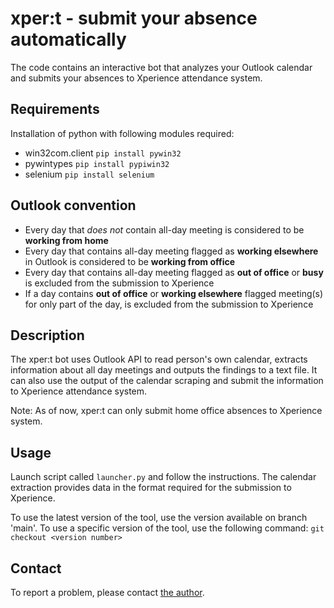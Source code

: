 # xper:t - submit your absence automatically

The code contains an interactive bot that analyzes your Outlook calendar and
submits your absences to Xperience attendance system.


## Requirements

Installation of python with following modules required:
- win32com.client `pip install pywin32`
- pywintypes `pip install pypiwin32`
- selenium `pip install selenium`


## Outlook convention

- Every day that *does not* contain all-day meeting is considered to be
**working from home**
- Every day that contains all-day meeting flagged as **working elsewhere** in
Outlook is considered to be **working from office**
- Every day that contains all-day meeting flagged as **out of office** or
**busy** is excluded from the submission to Xperience
- If a day contains **out of office** or **working elsewhere** flagged
meeting(s) for only part of the day, is excluded from the submission to
Xperience


## Description

The xper:t bot uses Outlook API to read person's own calendar, extracts
information about all day meetings and outputs the findings to a text file.
It can also use the output of the calendar scraping and submit the information
to Xperience attendance system.

Note: As of now, xper:t can only submit home office absences to Xperience
system.


## Usage

Launch script called `launcher.py` and follow the instructions. The calendar
extraction provides data in the format required for the submission to Xperience.

To use the latest version of the tool, use the version available on branch
'main'. To use a specific version of the tool, use the following command:
`git checkout <version number>`


## Contact

To report a problem, please contact
[the author](mailto:ivan.zustiak@zurich.com).